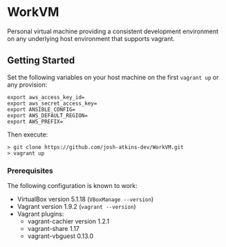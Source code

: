 # WorkVM
Personal virtual machine providing a consistent development environment on any underlying host environment that supports vagrant.
## Getting Started
Set the following variables on your host machine on the first `vagrant up` or any provision:

```
export aws_access_key_id=
export aws_secret_access_key=
export ANSIBLE_CONFIG=
export AWS_DEFAULT_REGION=
export AWS_PREFIX=
```

Then execute:


```
> git clone https://github.com/josh-atkins-dev/WorkVM.git
> vagrant up
```
### Prerequisites
The following configuration is known to work:

- VirtualBox version 5.1.18 (`VBoxManage --version`)
- Vagrant version 1.9.2 (`vagrant --version`)
- Vagrant plugins:
	- vagrant-cachier version 1.2.1
	- vagrant-share 1.17
	- vagrant-vbguest 0.13.0

